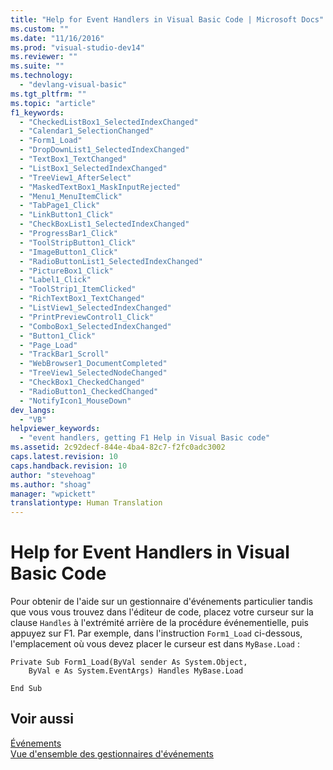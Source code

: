 ```yaml
---
title: "Help for Event Handlers in Visual Basic Code | Microsoft Docs"
ms.custom: ""
ms.date: "11/16/2016"
ms.prod: "visual-studio-dev14"
ms.reviewer: ""
ms.suite: ""
ms.technology: 
  - "devlang-visual-basic"
ms.tgt_pltfrm: ""
ms.topic: "article"
f1_keywords: 
  - "CheckedListBox1_SelectedIndexChanged"
  - "Calendar1_SelectionChanged"
  - "Form1_Load"
  - "DropDownList1_SelectedIndexChanged"
  - "TextBox1_TextChanged"
  - "ListBox1_SelectedIndexChanged"
  - "TreeView1_AfterSelect"
  - "MaskedTextBox1_MaskInputRejected"
  - "Menu1_MenuItemClick"
  - "TabPage1_Click"
  - "LinkButton1_Click"
  - "CheckBoxList1_SelectedIndexChanged"
  - "ProgressBar1_Click"
  - "ToolStripButton1_Click"
  - "ImageButton1_Click"
  - "RadioButtonList1_SelectedIndexChanged"
  - "PictureBox1_Click"
  - "Label1_Click"
  - "ToolStrip1_ItemClicked"
  - "RichTextBox1_TextChanged"
  - "ListView1_SelectedIndexChanged"
  - "PrintPreviewControl1_Click"
  - "ComboBox1_SelectedIndexChanged"
  - "Button1_Click"
  - "Page_Load"
  - "TrackBar1_Scroll"
  - "WebBrowser1_DocumentCompleted"
  - "TreeView1_SelectedNodeChanged"
  - "CheckBox1_CheckedChanged"
  - "RadioButton1_CheckedChanged"
  - "NotifyIcon1_MouseDown"
dev_langs: 
  - "VB"
helpviewer_keywords: 
  - "event handlers, getting F1 Help in Visual Basic code"
ms.assetid: 2c92decf-844e-4ba4-82c7-f2fc0adc3002
caps.latest.revision: 10
caps.handback.revision: 10
author: "stevehoag"
ms.author: "shoag"
manager: "wpickett"
translationtype: Human Translation
---
```

# Help for Event Handlers in Visual Basic Code
Pour obtenir de l'aide sur un gestionnaire d'événements particulier tandis que vous vous trouvez dans l'éditeur de code, placez votre curseur sur la clause `Handles` à l'extrémité arrière de la procédure événementielle, puis appuyez sur F1.  Par exemple, dans l'instruction `Form1_Load` ci\-dessous, l'emplacement où vous devez placer le curseur est dans `MyBase.Load` :  
  
```  
Private Sub Form1_Load(ByVal sender As System.Object,   
    ByVal e As System.EventArgs) Handles MyBase.Load  
  
End Sub  
```  
  
## Voir aussi  
 [Événements](../Topic/Handling%20and%20Raising%20Events.md)   
 [Vue d'ensemble des gestionnaires d'événements](../Topic/Event%20Handlers%20Overview%20\(Windows%20Forms\).md)